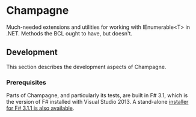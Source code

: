 # Champagne

Much-needed extensions and utilities for working with IEnumerable&lt;T> in .NET. Methods the BCL ought to have, but doesn't.

## Development

This section describes the development aspects of Champagne.

### Prerequisites

Parts of Champagne, and particularly its tests, are built in F# 3.1, which is the version of F# installed with Visual Studio 2013. A stand-alone [installer for F# 3.1.1 is also available](http://www.microsoft.com/en-us/download/details.aspx?id=41654). 